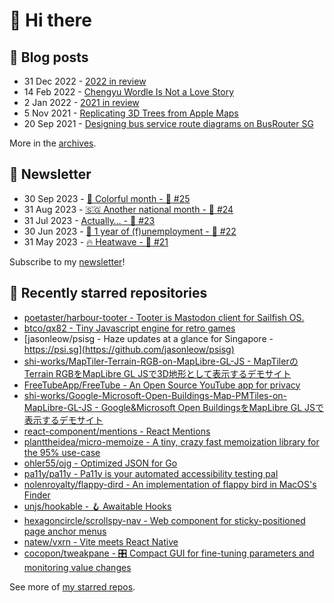 # 👋 Hi there

## 📝 Blog posts

<!-- feed start -->
- 31 Dec 2022 - [2022 in review](https://cheeaun.com/blog/2022/12/2022-in-review/)
- 14 Feb 2022 - [Chengyu Wordle Is Not a Love Story](https://cheeaun.com/blog/2022/02/chengyu-wordle-is-not-a-love-story/)
- 2 Jan 2022 - [2021 in review](https://cheeaun.com/blog/2022/01/2021-in-review/)
- 5 Nov 2021 - [Replicating 3D Trees from Apple Maps](https://cheeaun.com/blog/2021/11/replicating-3d-trees-apple-maps/)
- 20 Sep 2021 - [Designing bus service route diagrams on BusRouter SG](https://cheeaun.com/blog/2021/09/bus-service-route-diagrams-busrouter-sg/)
<!-- feed end -->

More in the [archives](https://cheeaun.com/blog/archives/).

## 📰 Newsletter

<!-- newsletter start -->
- 30 Sep 2023 - [🎨 Colorful month - 🥫 #25](https://cheeaun.substack.com/p/colorful-month-25)
- 31 Aug 2023 - [🇸🇬 Another national month - 🥫 #24](https://cheeaun.substack.com/p/another-national-month-24)
- 31 Jul 2023 - [Actually… - 🥫 #23](https://cheeaun.substack.com/p/actually-23)
- 30 Jun 2023 - [🎂 1 year of (f)unemployment - 🥫 #22](https://cheeaun.substack.com/p/1-year-of-funemployment-22)
- 31 May 2023 - [🔥 Heatwave - 🥫 #21](https://cheeaun.substack.com/p/heatwave-21)
<!-- newsletter end -->

Subscribe to my [newsletter](https://cheeaun.substack.com/)!

## 🌟 Recently starred repositories

<!-- starred repos start -->
- [poetaster/harbour-tooter - Tooter is Mastodon client for Sailfish OS.](https://github.com/poetaster/harbour-tooter)
- [btco/qx82 - Tiny Javascript engine for retro games](https://github.com/btco/qx82)
- [jasonleow/psisg - Haze updates at a glance for Singapore - https://psi.sg](https://github.com/jasonleow/psisg)
- [shi-works/MapTiler-Terrain-RGB-on-MapLibre-GL-JS - MapTilerのTerrain RGBをMapLibre GL JSで3D地形として表示するデモサイト](https://github.com/shi-works/MapTiler-Terrain-RGB-on-MapLibre-GL-JS)
- [FreeTubeApp/FreeTube - An Open Source YouTube app for privacy](https://github.com/FreeTubeApp/FreeTube)
- [shi-works/Google-Microsoft-Open-Buildings-Map-PMTiles-on-MapLibre-GL-JS - Google&Microsoft Open BuildingsをMapLibre GL JSで表示するデモサイト](https://github.com/shi-works/Google-Microsoft-Open-Buildings-Map-PMTiles-on-MapLibre-GL-JS)
- [react-component/mentions - React Mentions](https://github.com/react-component/mentions)
- [planttheidea/micro-memoize - A tiny, crazy fast memoization library for the 95% use-case](https://github.com/planttheidea/micro-memoize)
- [ohler55/ojg - Optimized JSON for Go](https://github.com/ohler55/ojg)
- [pa11y/pa11y - Pa11y is your automated accessibility testing pal](https://github.com/pa11y/pa11y)
- [nolenroyalty/flappy-dird - An implementation of flappy bird in MacOS's Finder](https://github.com/nolenroyalty/flappy-dird)
- [unjs/hookable - 🪝 Awaitable Hooks](https://github.com/unjs/hookable)
- [hexagoncircle/scrollspy-nav - Web component for sticky-positioned page anchor menus](https://github.com/hexagoncircle/scrollspy-nav)
- [natew/vxrn - Vite meets React Native](https://github.com/natew/vxrn)
- [cocopon/tweakpane - :control_knobs: Compact GUI for fine-tuning parameters and monitoring value changes](https://github.com/cocopon/tweakpane)
<!-- starred repos end -->

See more of [my starred repos](https://github.com/stars/cheeaun/).
